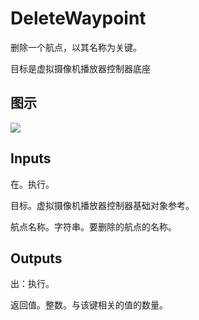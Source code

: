 # DeleteWaypoint

删除一个航点，以其名称为关键。

目标是虚拟摄像机播放器控制器底座

## 图示

![]($-20221218-21302752.png)

## Inputs

在。执行。

目标。虚拟摄像机播放器控制器基础对象参考。

航点名称。字符串。要删除的航点的名称。  

## Outputs

出：执行。

返回值。整数。与该键相关的值的数量。
